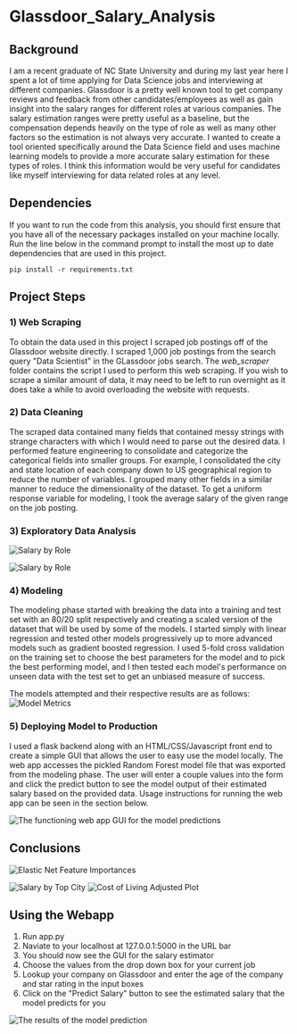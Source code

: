 # Glassdoor_Salary_Analysis

## Background

I am a recent graduate of NC State University and during my last year here I spent a lot of time applying for Data Science jobs and interviewing at different companies. Glassdoor is a pretty well known tool to get company reviews and feedback from other candidates/employees as well as gain insight into the salary ranges for different roles at various companies. The salary estimation ranges were pretty useful as a baseline, but the compensation depends heavily on the type of role as well as many other factors so the estimation is not always very accurate. I wanted to create a tool oriented specifically around the Data Science field and uses machine learning models to provide a more accurate salary estimation for these types of roles. I think this information would be very useful for candidates like myself interviewing for data related roles at any level.

## Dependencies

If you want to run the code from this analysis, you should first ensure that you have all of the necessary packages installed on your machine locally. Run the line below in the command prompt to install the most up to date dependencies that are used in this project.

```
pip install -r requirements.txt
```

## Project Steps

### 1) Web Scraping

To obtain the data used in this project I scraped job postings off of the Glassdoor website directly. I scraped 1,000 job postings from the search query "Data Scientist" in the GLassdoor jobs search. The *web_scraper* folder contains the script I used to perform this web scraping. If you wish to scrape a similar amount of data, it may need to be left to run overnight as it does take a while to avoid overloading the website with requests.


### 2) Data Cleaning

The scraped data contained many fields that contained messy strings with strange characters with which I would need to parse out the desired data. I performed feature engineering to consolidate and categorize the categorical fields into smaller groups. For example, I consolidated the city and state location of each company down to US geographical region to reduce the number of variables. I grouped many other fields in a similar manner to reduce the dimensionality of the dataset. To get a uniform response variable for modeling, I took the average salary of the given range on the job posting.

### 3) Exploratory Data Analysis
![Salary by Role](graphics/salary_by_role.png)

![Salary by Role](graphics/salary_by_region.png)

### 4) Modeling

The modeling phase started with breaking the data into a training and test set with an 80/20 split respectively and creating a scaled version of the dataset that will be used by some of the models. I started simply with linear regression and tested other models progressively up to more advanced models such as gradient boosted regression. I used 5-fold cross validation on the training set to choose the best parameters for the model and to pick the best performing model, and I then tested each model's performance on unseen data with the test set to get an unbiased measure of success.

The models attempted and their respective results are as follows:
![Model Metrics](graphics/model_result_metrics.png)

### 5) Deploying Model to Production

I used a flask backend along with an HTML/CSS/Javascript front end to create a simple GUI that allows the user to easy use the model locally. The web app accesses the pickled Random Forest model file that was exported from the modeling phase. The user will enter a couple values into the form and click the predict button to see the model output of their estimated salary based on the provided data. Usage instructions for running the web app can be seen in the section below. 

![The functioning web app GUI for the model predictions](graphics/web_app1.png)

## Conclusions
![Elastic Net Feature Importances](graphics/EN_feature_importances.png)

![Salary by Top City](graphics/salary_by_top_city.png)
![Cost of Living Adjusted Plot](graphics/cost_of_living_adj_salary_by_top_city.png)

## Using the Webapp

1) Run app.py
2) Naviate to your localhost at 127.0.0.1:5000 in the URL bar
3) You should now see the GUI for the salary estimator
4) Choose the values from the drop down box for your current job
5) Lookup your company on Glassdoor and enter the age of the company and star rating in the input boxes
6) Click on the "Predict Salary" button to see the estimated salary that the model predicts for you

![The results of the model prediction](graphics/web_app.png)
